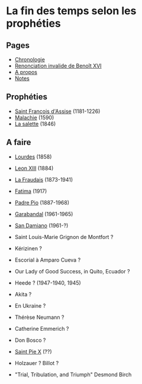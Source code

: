 # La fin des temps selon les prophéties

## Pages

* [Chronologie](chronologie/index.md)
* [Renonciation invalide de Benoît XVI](faits/renonciation_invalide_de_benoit_xvi.md)
* [A propos](apropos.md)
* [Notes](notes.md)

## Prophéties

* [Saint Francois d'Assise](propheties/francois_d_assise.md) (1181-1226)
* [Malachie](propheties/malachie.md) (1590)
* [La salette](propheties/la_salette.md) (1846)


## A faire

* [Lourdes](propheties/lourdes.md) (1858)
* [Leon XIII](propheties/leon_xiii.md) (1884)
* [La Fraudais](propheties/fraudais.md) (1873-1941)
* [Fatima](propheties/fatima.md) (1917)
* [Padre Pio](propheties/padre_pio.md) (1887-1968)
* [Garabandal](propheties/garabandal.md) (1961-1965)
* [San Damiano](propheties/san_damiano.md) (1961-?)

* Saint Louis-Marie Grignon de Montfort ?
* Kérizinen ?
* Escorial à Amparo Cueva ?
* Our Lady of Good Success, in Quito, Ecuador ?
* Heede ? (1947-1940, 1945)
* Akita ?
* En Ukraine ?
* Thérèse Neumann ?
* Catherine Emmerich ?
* Don Bosco ?
* [Saint Pie X](propheties/pie_x.md) (??)
* Holzauer ? Billot ?
* "Trial, Tribulation, and Triumph" Desmond Birch
